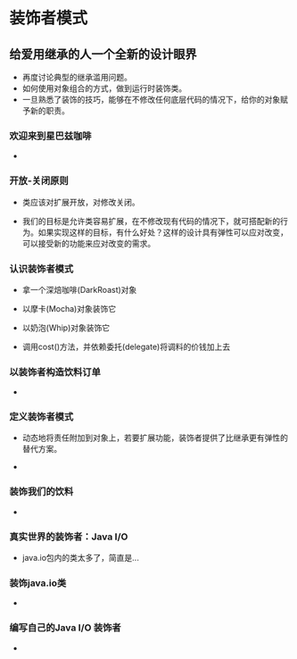 # 装饰者模式 
>
## 给爱用继承的人一个全新的设计眼界
>
- 再度讨论典型的继承滥用问题。
- 如何使用对象组合的方式，做到运行时装饰类。
- 一旦熟悉了装饰的技巧，能够在不修改任何底层代码的情况下，给你的对象赋予新的职责。
>
### 欢迎来到星巴兹咖啡
>
- 
>
### 开放-关闭原则
>
- 类应该对扩展开放，对修改关闭。
>
- 我们的目标是允许类容易扩展，在不修改现有代码的情况下，就可搭配新的行为。如果实现这样的目标，有什么好处？这样的设计具有弹性可以应对改变，可以接受新的功能来应对改变的需求。
>
### 认识装饰者模式
>
- 拿一个深焙咖啡(DarkRoast)对象
>
- 以摩卡(Mocha)对象装饰它
>
- 以奶泡(Whip)对象装饰它
>
- 调用cost()方法，并依赖委托(delegate)将调料的价钱加上去
>
### 以装饰者构造饮料订单
>
- 
>
### 定义装饰者模式
>
- 动态地将责任附加到对象上，若要扩展功能，装饰者提供了比继承更有弹性的替代方案。
>
- 
>
### 装饰我们的饮料
>
- 
>
### 真实世界的装饰者：Java I/O
>
- java.io包内的类太多了，简直是...
>
### 装饰java.io类
>
- 
>
### 编写自己的Java I/O 装饰者
>
- 
>

